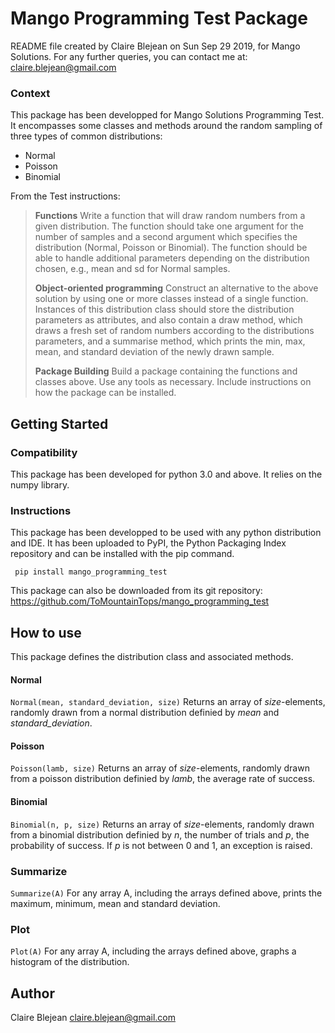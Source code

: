 # Mango Programming Test Package

README file created by Claire Blejean on Sun Sep 29 2019, for Mango Solutions.
For any further queries, you can contact me at: claire.blejean@gmail.com

### Context

This package has been developped for Mango Solutions Programming Test. 
It encompasses some classes and methods around the random sampling of three types of common distributions:
* Normal
* Poisson
* Binomial

From the Test instructions:

>**Functions**
>Write a function that will draw random numbers from a given distribution. The function should take one argument for the number of samples and a second argument which specifies the distribution (Normal, Poisson or Binomial). The function should be able to handle additional parameters depending on the distribution chosen, e.g., mean and sd for Normal samples.
>
>**Object-oriented programming**
>Construct an alternative to the above solution by using one or more classes instead of a single function.
>Instances of this distribution class should store the distribution parameters as attributes, and also contain a draw method, which draws a fresh set of random numbers according to the distributions parameters, and a summarise method, which prints the min, max, mean, and standard deviation of the newly drawn sample.
>
>**Package Building**
>Build a package containing the functions and classes above. Use any tools as necessary.
>Include instructions on how the package can be installed.

## Getting Started

### Compatibility

This package has been developed for python 3.0 and above. It relies on the numpy library.

### Instructions 

This package has been developped to be used with any python distribution and IDE. It has been uploaded to PyPI, the Python Packaging Index repository and can be installed with the pip command.

` pip install mango_programming_test`

This package can also be downloaded from its git repository:
https://github.com/ToMountainTops/mango_programming_test

## How to use

This package defines the distribution class and associated methods.

#### Normal
` Normal(mean, standard_deviation, size) `
Returns an array of *size*-elements, randomly drawn from a normal distribution definied by *mean* and *standard_deviation*.

#### Poisson
` Poisson(lamb, size) `
Returns an array of *size*-elements, randomly drawn from a poisson distribution definied by *lamb*, the average rate of success.

#### Binomial
` Binomial(n, p, size) `
Returns an array of *size*-elements, randomly drawn from a binomial distribution definied by *n*, the number of trials and *p*, the probability of success. 
If *p* is not between 0 and 1, an exception is raised.

### Summarize
` Summarize(A) `
For any array A, including the arrays defined above, prints the maximum, minimum, mean and standard deviation.

### Plot
` Plot(A) `
For any array A, including the arrays defined above, graphs a histogram of the distribution.

## Author
Claire Blejean
claire.blejean@gmail.com